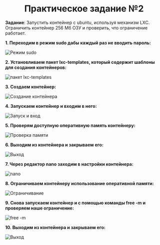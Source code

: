 # **<center>Практическое задание №2</center>**

**Задание**: Запустить контейнер с ubuntu, используя механизм LXC. 
Ограничить контейнер 256 Мб ОЗУ и проверить, 
что ограничение работает.

**1. Переходим в режим sudo дабы каждый раз не вводить пароль:**

![Режим sudo](https://i.ibb.co/n3t95Jk/1-Sudo.png)

**2. Установливаем пакет lxc-templates, 
который содержит шаблоны для создания контейнеров:**

![пакет lxc-templates](https://i.ibb.co/xfc2C5j/2.png)

**3. Создаем контейнер:**

![Создание контейнера](https://i.ibb.co/XXJwVQQ/3-test123456789.png)

**4. Запускаем контейнер и входим в него:**

![Запуск и вход](https://i.ibb.co/HxVR00P/4.png)

**5. Проверям доступную оперативную память контейнеру:**

![Проверка памяти](https://i.ibb.co/3WQcb78/5.png)

**6. Выходим из контейнера и закрываем его:**

![Выход](https://i.ibb.co/tKKcdYN/6.png)

**7. Через редактор nano заходим в настройки контейнера:**

![nano](https://i.ibb.co/HxBX4Q2/7.png)

**8. Ограничиваем контейнеру использование оперативной памяти:**

![Ограничивание](https://i.ibb.co/WPkzGwz/8.png)

**9. Снова запускаем контейнер и с помощью команды free -m 
и проверяем наше ограничение:**

![free -m](https://i.ibb.co/ccdSMPg/9.png)

**10. Выходим из контейнера и закрываем его:**

![Выход](https://i.ibb.co/bsv0qkd/10.png)